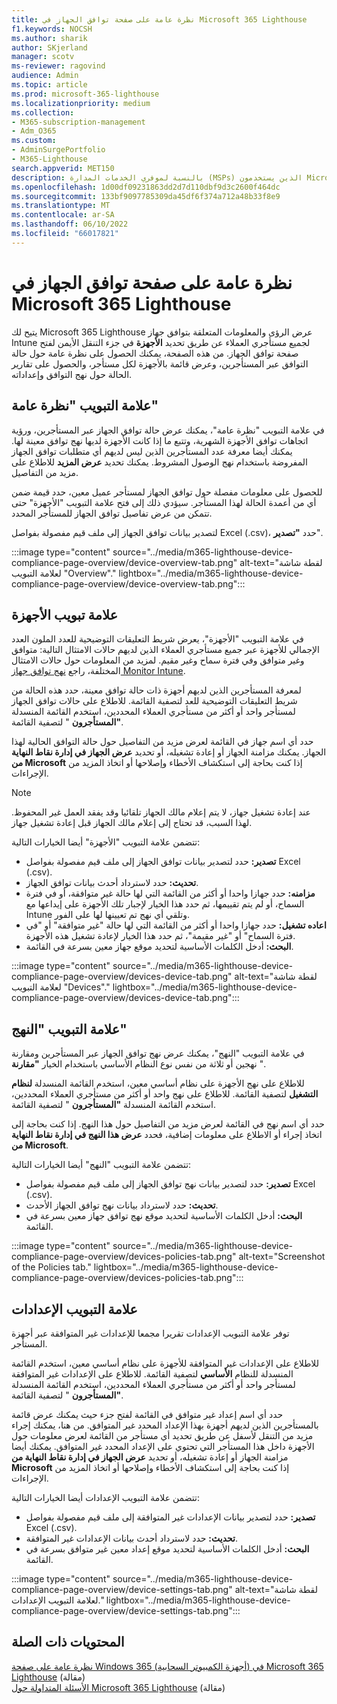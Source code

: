 ```yaml
---
title: نظرة عامة على صفحة توافق الجهاز في Microsoft 365 Lighthouse
f1.keywords: NOCSH
ms.author: sharik
author: SKjerland
manager: scotv
ms-reviewer: ragovind
audience: Admin
ms.topic: article
ms.prod: microsoft-365-lighthouse
ms.localizationpriority: medium
ms.collection:
- M365-subscription-management
- Adm_O365
ms.custom:
- AdminSurgePortfolio
- M365-Lighthouse
search.appverid: MET150
description: بالنسبة لموفري الخدمات المدارة (MSPs) الذين يستخدمون Microsoft 365 Lighthouse، تعرف على صفحة توافق الجهاز.
ms.openlocfilehash: 1d00df09231863dd2d7d110dbf9d3c2600f464dc
ms.sourcegitcommit: 133bf9097785309da45df6f374a712a48b33f8e9
ms.translationtype: MT
ms.contentlocale: ar-SA
ms.lasthandoff: 06/10/2022
ms.locfileid: "66017821"
---
```

# <a name="overview-of-the-device-compliance-page-in-microsoft-365-lighthouse"></a>نظرة عامة على صفحة توافق الجهاز في Microsoft 365 Lighthouse

يتيح لك Microsoft 365 Lighthouse عرض الرؤى والمعلومات المتعلقة بتوافق جهاز Intune لجميع مستأجري العملاء عن طريق تحديد **الأجهزة** في جزء التنقل الأيمن لفتح صفحة توافق الجهاز. من هذه الصفحة، يمكنك الحصول على نظرة عامة حول حالة التوافق عبر المستأجرين، وعرض قائمة بالأجهزة لكل مستأجر، والحصول على تقارير الحالة حول نهج التوافق وإعداداته.

## <a name="overview-tab"></a>علامة التبويب "نظرة عامة"  
  
في علامة التبويب "نظرة عامة"، يمكنك عرض حالة توافق الجهاز عبر المستأجرين، ورؤية اتجاهات توافق الأجهزة الشهرية، وتتبع ما إذا كانت الأجهزة لديها نهج توافق معينة لها. يمكنك أيضا معرفة عدد المستأجرين الذين ليس لديهم أي متطلبات توافق الجهاز المفروضة باستخدام نهج الوصول المشروط. يمكنك تحديد **عرض المزيد** للاطلاع على مزيد من التفاصيل.

للحصول على معلومات مفصلة حول توافق الجهاز لمستأجر عميل معين، حدد قيمة ضمن أي من أعمدة الحالة لهذا المستأجر. سيؤدي ذلك إلى فتح علامة التبويب "الأجهزة" حتى تتمكن من عرض تفاصيل توافق الجهاز للمستأجر المحدد.

لتصدير بيانات توافق الجهاز إلى ملف قيم مفصولة بفواصل Excel (.csv)، حدد **"تصدير**".

:::image type="content" source="../media/m365-lighthouse-device-compliance-page-overview/device-overview-tab.png" alt-text="لقطة شاشة لعلامة التبويب &quot;Overview&quot;." lightbox="../media/m365-lighthouse-device-compliance-page-overview/device-overview-tab.png":::

## <a name="devices-tab"></a>علامة تبويب الأجهزة

في علامة التبويب "الأجهزة"، يعرض شريط التعليقات التوضيحية للعدد الملون العدد الإجمالي للأجهزة عبر جميع مستأجري العملاء الذين لديهم حالات الامتثال التالية: متوافق وغير متوافق وفي فترة سماح وغير مقيم. لمزيد من المعلومات حول حالات الامتثال المختلفة، راجع [نهج توافق جهاز Monitor Intune](/mem/intune/protect/compliance-policy-monitor).

لمعرفة المستأجرين الذين لديهم أجهزة ذات حالة توافق معينة، حدد هذه الحالة من شريط التعليقات التوضيحية للعد لتصفية القائمة. للاطلاع على حالات توافق الجهاز لمستأجر واحد أو أكثر من مستأجري العملاء المحددين، استخدم القائمة المنسدلة **"المستأجرون** " لتصفية القائمة.

حدد أي اسم جهاز في القائمة لعرض مزيد من التفاصيل حول حالة التوافق الحالية لهذا الجهاز. يمكنك مزامنة الجهاز أو إعادة تشغيله، أو تحديد **عرض الجهاز في إدارة نقاط النهاية من Microsoft** إذا كنت بحاجة إلى استكشاف الأخطاء وإصلاحها أو اتخاذ المزيد من الإجراءات.

> [!NOTE]
> عند إعادة تشغيل جهاز، لا يتم إعلام مالك الجهاز تلقائيا وقد يفقد العمل غير المحفوظ. لهذا السبب، قد تحتاج إلى إعلام مالك الجهاز قبل إعادة تشغيل جهاز.

تتضمن علامة التبويب "الأجهزة" أيضا الخيارات التالية:

- **تصدير:** حدد لتصدير بيانات توافق الجهاز إلى ملف قيم مفصولة بفواصل Excel (.csv).
- **تحديث:** حدد لاسترداد أحدث بيانات توافق الجهاز.
- **مزامنه:** حدد جهازا واحدا أو أكثر من القائمة التي لها حالة غير متوافقة، أو في فترة السماح، أو لم يتم تقييمها، ثم حدد هذا الخيار لإجبار تلك الأجهزة على إيداعها مع Intune وتلقي أي نهج تم تعيينها لها على الفور.
- **اعاده تشغيل:** حدد جهازا واحدا أو أكثر من القائمة التي لها حالة "غير متوافقة" أو "في فترة السماح" أو "غير مقيمة"، ثم حدد هذا الخيار لإعادة تشغيل هذه الأجهزة.
- **البحث:** أدخل الكلمات الأساسية لتحديد موقع جهاز معين بسرعة في القائمة.
 
:::image type="content" source="../media/m365-lighthouse-device-compliance-page-overview/devices-device-tab.png" alt-text="لقطة شاشة لعلامة التبويب &quot;Devices&quot;." lightbox="../media/m365-lighthouse-device-compliance-page-overview/devices-device-tab.png":::

## <a name="policies-tab"></a>علامة التبويب "النهج"

في علامة التبويب "النهج"، يمكنك عرض نهج توافق الجهاز عبر المستأجرين ومقارنة نهجين أو ثلاثة من نفس نوع النظام الأساسي باستخدام الخيار **"مقارنة** ".

للاطلاع على نهج الأجهزة على نظام أساسي معين، استخدم القائمة المنسدلة **لنظام التشغيل** لتصفية القائمة. للاطلاع على نهج واحد أو أكثر من مستأجري العملاء المحددين، استخدم القائمة المنسدلة **"المستأجرون** " لتصفية القائمة.

حدد أي اسم نهج في القائمة لعرض مزيد من التفاصيل حول هذا النهج. إذا كنت بحاجة إلى اتخاذ إجراء أو الاطلاع على معلومات إضافية، فحدد **عرض هذا النهج في إدارة نقاط النهاية من Microsoft**.

تتضمن علامة التبويب "النهج" أيضا الخيارات التالية:

- **تصدير:** حدد لتصدير بيانات نهج توافق الجهاز إلى ملف قيم مفصولة بفواصل Excel (.csv).
- **تحديث:** حدد لاسترداد بيانات نهج توافق الجهاز الأحدث.
- **البحث:** أدخل الكلمات الأساسية لتحديد موقع نهج توافق جهاز معين بسرعة في القائمة.

:::image type="content" source="../media/m365-lighthouse-device-compliance-page-overview/devices-policies-tab.png" alt-text="Screenshot of the Policies tab." lightbox="../media/m365-lighthouse-device-compliance-page-overview/devices-policies-tab.png":::

## <a name="settings-tab"></a>علامة التبويب الإعدادات

توفر علامة التبويب الإعدادات تقريرا مجمعا للإعدادات غير المتوافقة عبر أجهزة المستأجر. 

للاطلاع على الإعدادات غير المتوافقة للأجهزة على نظام أساسي معين، استخدم القائمة المنسدلة للنظام **الأساسي** لتصفية القائمة. للاطلاع على الإعدادات غير المتوافقة لمستأجر واحد أو أكثر من مستأجري العملاء المحددين، استخدم القائمة المنسدلة **"المستأجرون** " لتصفية القائمة.

حدد أي اسم إعداد غير متوافق في القائمة لفتح جزء حيث يمكنك عرض قائمة بالمستأجرين الذين لديهم أجهزة بهذا الإعداد المحدد غير المتوافق. من هنا، يمكنك إجراء مزيد من التنقل لأسفل عن طريق تحديد أي مستأجر من القائمة لعرض معلومات حول الأجهزة داخل هذا المستأجر التي تحتوي على الإعداد المحدد غير المتوافق. يمكنك أيضا مزامنة الجهاز أو إعادة تشغيله، أو تحديد **عرض الجهاز في إدارة نقاط النهاية من Microsoft** إذا كنت بحاجة إلى استكشاف الأخطاء وإصلاحها أو اتخاذ المزيد من الإجراءات.

تتضمن علامة التبويب الإعدادات أيضا الخيارات التالية:

- **تصدير:** حدد لتصدير بيانات الإعدادات غير المتوافقة إلى ملف قيم مفصولة بفواصل Excel (.csv).
- **تحديث:** حدد لاسترداد أحدث بيانات الإعدادات غير المتوافقة.
- **البحث:** أدخل الكلمات الأساسية لتحديد موقع إعداد معين غير متوافق بسرعة في القائمة.

:::image type="content" source="../media/m365-lighthouse-device-compliance-page-overview/device-settings-tab.png" alt-text="لقطة شاشة لعلامة التبويب الإعدادات." lightbox="../media/m365-lighthouse-device-compliance-page-overview/device-settings-tab.png":::

## <a name="related-content"></a>المحتويات ذات الصلة

[نظرة عامة على صفحة Windows 365 (أجهزة الكمبيوتر السحابية) في Microsoft 365 Lighthouse](m365-lighthouse-win365-page-overview.md) (مقالة)\
[الأسئلة المتداولة حول Microsoft 365 Lighthouse](m365-lighthouse-faq.yml) (مقالة)
